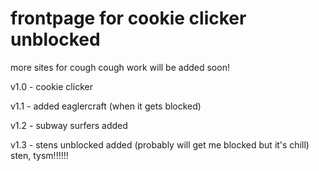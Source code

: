 # frontpage for cookie clicker unblocked
more sites for cough cough work will be added soon!

v1.0 - cookie clicker

v1.1 - added eaglercraft (when it gets blocked)

v1.2 - subway surfers added

v1.3 - stens unblocked added (probably will get me blocked but it's chill) 
sten, tysm!!!!!!
